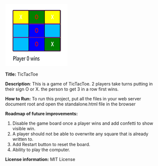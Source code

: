 <img src='./tictactoe.png' width="200px" height="200px" />

**Title:** TicTacToe

**Description**: This is a game of TicTacToe. 2 players take turns putting in their sign O or X. the person to get 3 in a row first wins.

**How to Run:** To run this project, put all the files in your web server document root and open the standalone.html file in the browser 

**Roadmap of future improvements:** 
1) Disable the game board once a player wins and add confetti to show visible win.
2) A player should not be able to overwrite any square that is already written to.
3) Add Restart button to reset the board.
4) Ability to play the computer.

**License information:** MIT License


